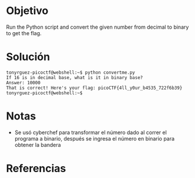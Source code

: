 # Objetivo
Run the Python script and convert the given number from decimal to binary to get the flag.
# Solución
```
tonyrguez-picoctf@webshell:~$ python convertme.py 
If 16 is in decimal base, what is it in binary base?
Answer: 10000
That is correct! Here's your flag: picoCTF{4ll_y0ur_b4535_722f6b39}
tonyrguez-picoctf@webshell:~$ 
```

# Notas
- Se usó cyberchef para transformar el número dado al correr el programa a binario, después se ingresa el número en binario para obtener la bandera

# Referencias